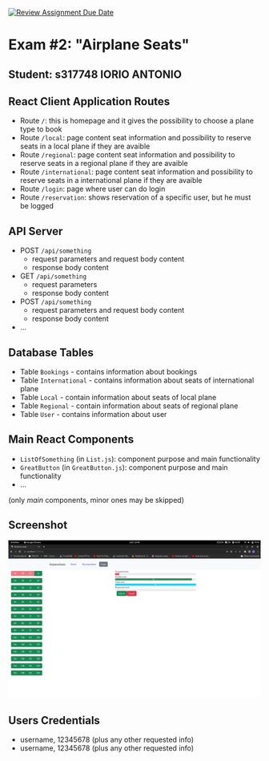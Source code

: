 [![Review Assignment Due Date](https://classroom.github.com/assets/deadline-readme-button-24ddc0f5d75046c5622901739e7c5dd533143b0c8e959d652212380cedb1ea36.svg)](https://classroom.github.com/a/TsciYmrA)
# Exam #2: "Airplane Seats"
## Student: s317748 IORIO ANTONIO 

## React Client Application Routes

- Route `/`: this is homepage and it gives the possibility to choose a plane type to book
- Route `/local`: page content seat information and possibility to reserve seats in a local plane if they are avaible
- Route `/regional`: page content seat information and possibility to reserve seats in a regional plane if they are avaible
- Route `/international`: page content seat information and possibility to reserve seats in a international plane if they are avaible
- Route `/login`: page where user can do login
- Route `/reservation`: shows reservation of a specific user, but he must be logged

## API Server

- POST `/api/something`
  - request parameters and request body content
  - response body content
- GET `/api/something`
  - request parameters
  - response body content
- POST `/api/something`
  - request parameters and request body content
  - response body content
- ...

## Database Tables

- Table `Bookings` - contains information about bookings
- Table `International` - contains information about seats of international plane
- Table `Local` - contain information about seats of local plane
- Table `Regional` - contain information about seats of regional plane
- Table `User` - contains information about user

## Main React Components

- `ListOfSomething` (in `List.js`): component purpose and main functionality
- `GreatButton` (in `GreatButton.js`): component purpose and main functionality
- ...

(only _main_ components, minor ones may be skipped)

## Screenshot

![Screenshot](./img/screenshot.jpg)

## Users Credentials

- username, 12345678 (plus any other requested info)
- username, 12345678 (plus any other requested info)


